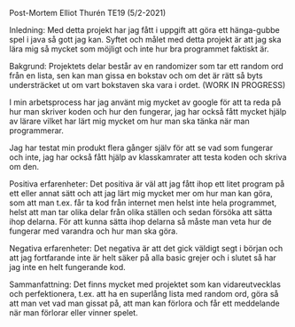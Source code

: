 Post-Mortem
Elliot Thurén TE19 (5/2-2021)

Inledning:
Med detta projekt har jag fått i uppgift att göra ett hänga-gubbe spel i java så gott jag kan. Syftet och målet med detta projekt är att jag ska lära mig så mycket som möjligt och inte hur bra programmet faktiskt är.

Bakgrund:
Projektets delar består av en randomizer som tar ett random ord från en lista, sen kan man gissa en bokstav och om det är rätt så byts understräcket ut om vart bokstaven ska vara i ordet. (WORK IN PROGRESS)

I min arbetsprocess har jag använt mig mycket av google för att ta reda på hur man skriver koden och hur den fungerar, jag har också fått mycket hjälp av lärare vilket har lärt mig mycket om hur man ska tänka när man programmerar.

Jag har testat min produkt flera gånger själv för att se vad som fungerar och inte, jag har också fått hjälp av klasskamrater att testa koden och skriva om den.

Positiva erfarenheter:
Det positiva är väl att jag fått ihop ett litet program på ett eller annat sätt och att jag lärt mig mycket mer om hur man kan göra, som att man t.ex. får ta kod från internet men helst inte hela programmet, helst att man tar olika delar från olika ställen och sedan försöka att sätta ihop delarna. För att kunna sätta ihop delarna så måste man veta hur de fungerar med varandra och hur man ska göra.

Negativa erfarenheter:
Det negativa är att det gick väldigt segt i början och att jag fortfarande inte är helt säker på alla basic grejer och i slutet så har jag inte en helt fungerande kod.

Sammanfattning:
Det finns mycket med projektet som kan vidareutvecklas och perfektionera, t.ex. att ha en superlång lista med random ord, göra så att man vet vad man gissat på, att man kan förlora och får ett meddelande när man förlorar eller vinner spelet.